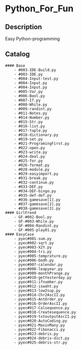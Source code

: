 # Python_For_Fun

## Description
Easy Python-programming

## Catalog
    #### Base
        - #003-IDE-Build.py
        - #003-IDE.py
        - #004-Input-test.py
        - #004-Input.py
        - #004-Input.py
        - #005-Var.py
        - #006-Bool.py
        - #007-If.py
        - #008-While.py
        - #009-randint.py
        - #011-Notes.py
        - #014-Number.py
        - #015-Str.py
        - #016-list.py
        - #017-tuple.py
        - #018-dictionary.py
        - #019-set.py
        - #021-ProgramingFirst.py
        - #022-open.py
        - #023-write.py
        - #024-deal.py
        - #025-for.py
        - #026-format.py
        - #028-module.py
        - #029-easyimport.py
        - #031-break.py
        - #032-continue.py
        - #033-DEF.py
        - #034-DEF-bingo.py
        - #035-def-def.py
        - #036-gamesave[1].py
        - #037-gamesave[2].py
        - #038-gamesave[3].py
    #### GirlFrend
        - GF-#002-Bool.py
        - GF-#003-While.py
        - GF-#004-Randint.py
        - GF-#005-play01.py
    #### EasyCase
        - pyec#001-sum.py
        - pyec#002-sqrt.py
        - pyec#003-X2Y.py
        - pyec#004-tri.py
        - pyec#005-temprature.py
        - pyec#006-bodh.py
        - pyec#007-calendar.py
        - pyec#008-leapyear.py
        - pyec#009-monthPrange.py
        - pyec#010-getYesterday.py
        - pyec#011-ifnumber.py
        - pyec#012-iswaht.py
        - pyec#013-low2sup.py
        - pyec#014-Chr2AscII.py
        - pyec#015-AntOrder.py
        - pyec#016-OrderAscII.py
        - pyec#017-Calsequence.py
        - pyec#018-Createsequence.py
        - pyec#019-txtoutputAscII.py
        - pyec#020-AutoCoding.py
        - pyec#021-MaxinMany.py
        - pyec#022-Fibonacci.py
        - pyec#023-debris.py
        - pyec#024-debris-dict.py
        - pyec#025-debris-str.py
